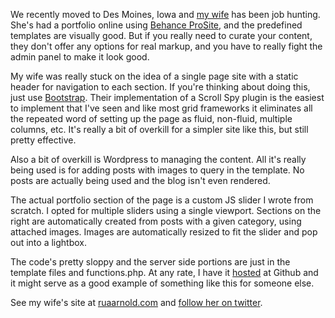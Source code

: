 <!--
{
    "Title": "Deploying a single page portfolio page with Wordpress and the Bootstrap Framework",
    "Date": "2011-12-04 09:12 PM",
    "Tags": ["php", "wordpress", "portfolio", "bootstrap", "rua"]
}
-->

We recently moved to Des Moines, Iowa and [my wife](http://ruaarnold.com) has
been job hunting. She's had a portfolio online using
[Behance ProSite](http://www.behance.net/prosite), and the predefined
templates are visually good. But if you really need to curate your content, they
don't offer any options for real markup, and you have to really fight the
admin panel to make it look good. 

My wife was really stuck on the idea of a single page site with a static
header for navigation to each section. If you're thinking about doing this,
just use [Bootstrap](http://twitter.github.com/bootstrap/). Their
implementation of a Scroll Spy plugin is the easiest to implement that I've
seen and like most grid frameworks it eliminates all the repeated word of
setting up the page as fluid, non-fluid, multiple columns, etc. It's really a
bit of overkill for a simpler site like this, but still pretty effective.

Also a bit of overkill is Wordpress to managing the content. All it's really
being used is for adding posts with images to query in the template. No posts
are actually being used and the blog isn't even rendered.

The actual portfolio section of the page is a custom JS slider I wrote from
scratch. I opted for multiple sliders using a single viewport. Sections on the
right are automatically created from posts with a given category, using
attached images. Images are automatically resized to fit the slider and pop
out into a lightbox.

The code's pretty sloppy and the server side portions are just in the template
files and functions.php. At any rate, I have it [hosted](http://github.com/lysol/Rua)
at Github and it might serve as a good example of something like this for
someone else.

See my wife's site at [ruaarnold.com](http://ruaarnold.com) and
[follow her on twitter](http://twitter.com/ruaarnold).
